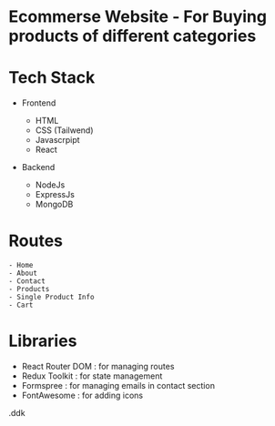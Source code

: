 # Ecommerse Website - For Buying products of different categories

# Tech Stack
- Frontend
    - HTML
    - CSS (Tailwend)
    - Javascrpipt 
    - React

- Backend
    - NodeJs
    - ExpressJs
    - MongoDB

# Routes
    - Home
    - About
    - Contact
    - Products
    - Single Product Info
    - Cart 

# Libraries

- React Router DOM : for managing routes
- Redux Toolkit : for state management
- Formspree : for managing emails in contact section
- FontAwesome : for adding icons

.ddk